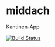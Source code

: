 middach
=======

Kantinen-App

[![Build Status](https://travis-ci.org/7MinDev/middach_api.svg?branch=develop)](https://travis-ci.org/7MinDev/middach_api)
